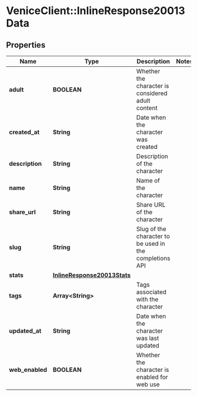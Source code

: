 # VeniceClient::InlineResponse20013Data

## Properties
Name | Type | Description | Notes
------------ | ------------- | ------------- | -------------
**adult** | **BOOLEAN** | Whether the character is considered adult content | 
**created_at** | **String** | Date when the character was created | 
**description** | **String** | Description of the character | 
**name** | **String** | Name of the character | 
**share_url** | **String** | Share URL of the character | 
**slug** | **String** | Slug of the character to be used in the completions API | 
**stats** | [**InlineResponse20013Stats**](InlineResponse20013Stats.md) |  | 
**tags** | **Array&lt;String&gt;** | Tags associated with the character | 
**updated_at** | **String** | Date when the character was last updated | 
**web_enabled** | **BOOLEAN** | Whether the character is enabled for web use | 

